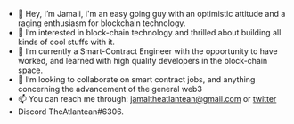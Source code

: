 - 👋 Hey, I’m Jamali, i'm an easy going guy with an optimistic attitude and a raging enthusiasm for blockchain technology. 
- 👀 I’m interested in block-chain technology and thrilled about building all kinds of cool stuffs with it.
- 🌱 I’m currently a Smart-Contract Engineer with the opportunity to have worked, and learned with high quality developers in the block-chain space.
- 💞️ I’m looking to collaborate on smart contract jobs, and anything concerning the advancement of the general web3
- 📫 You can reach me through: jamaltheatlantean@gmail.com or [twitter](https://twitter.com/ThatAtlantean)
-   Discord TheAtlantean#6306.

<!---
jamaltheatlantean/jamaltheatlantean is a ✨ special ✨ repository because its `README.md` (this file) appears on your GitHub profile.
You can click the Preview link to take a look at your changes.
--->
